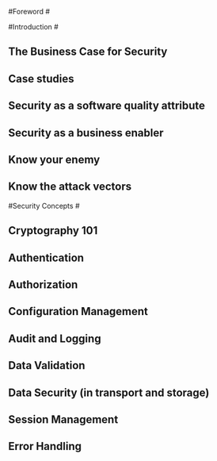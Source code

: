 #Foreword #


#Introduction #
## The Business Case for Security
## Case studies
## Security as a software quality attribute
## Security as a business enabler
## Know your enemy
## Know the attack vectors

#Security Concepts #
## Cryptography 101
## Authentication
## Authorization
## Configuration Management
## Audit and Logging
## Data Validation
## Data Security (in transport and storage)
## Session Management
## Error Handling



